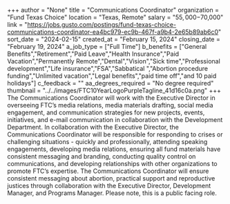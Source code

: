 +++
author = "None"
title = "Communications Coordinator"
organization = "Fund Texas Choice"
location = "Texas, Remote"
salary = "$55,000-$70,000"
link = "https://jobs.gusto.com/postings/fund-texas-choice-communications-coordinator-ea4bc979-ec9b-467f-a9b4-2e65b89ab6c0"
sort_date = "2024-02-15"
created_at = "February 15, 2024"
closing_date = "February 19, 2024"
a_job_type = ["Full Time"]
b_benefits = ["General Benefits","Retirement","Paid Leave","Health Insurance","Paid Vacation","Permanently Remote","Dental","Vision","Sick time","Professional development","Life insurance","FSA","Sabbatical ","Abortion procedure funding","Unlimited vacation","Legal benefits","paid time off","and 10 paid holidays"]
c_feedback = ""
aa_degrees_required = "No degree required"
thumbnail = "../../images/FTC10YearLogoPurpleTagline_41d16c0a.png"
+++
The Communications Coordinator will work with the Executive Director in overseeing FTC’s media relations, media materials drafting, social media engagement, and communication strategies for new projects, events, initiatives, and e-mail communication in collaboration with the Development Department. In collaboration with the Executive Director, the Communications Coordinator will be responsible for responding to crises or challenging situations - quickly and professionally, attending speaking engagements, developing media relations, ensuring all fund materials have consistent messaging and branding, conducting quality control on communications, and developing relationships with other organizations to promote FTC’s expertise. The Communications Coordinator will ensure consistent messaging about abortion, practical support and reproductive justices through collaboration with the Executive Director, Development Manager, and Programs Manager. Please note, this is a public facing role.